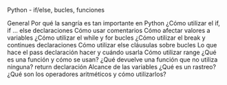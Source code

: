 Python - if/else, bucles, funciones

General
Por qué la sangría es tan importante en Python
¿Cómo utilizar el if, if ... else declaraciones
Cómo usar comentarios
Cómo afectar valores a variables
¿Cómo utilizar el while y for bucles
¿Cómo utilizar el break y continues declaraciones
Cómo utilizar else cláusulas sobre bucles
Lo que hace el pass declaración hacer y cuándo usarla
Cómo utilizar range
¿Qué es una función y cómo se usan?
¿Qué devuelve una función que no utiliza ninguna? return declaración
Alcance de las variables
¿Qué es un rastreo?
¿Qué son los operadores aritméticos y cómo utilizarlos?